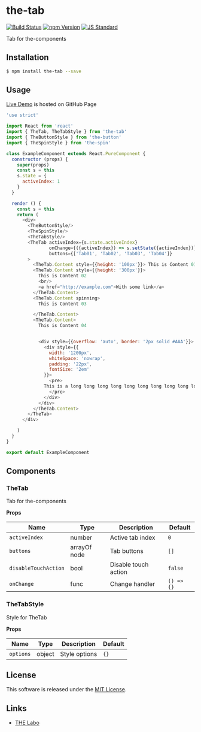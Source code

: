 the-tab
==========

<!---
This file is generated by the-tmpl. Do not update manually.
--->

<!-- Badge Start -->
<a name="badges"></a>

[![Build Status][bd_travis_shield_url]][bd_travis_url]
[![npm Version][bd_npm_shield_url]][bd_npm_url]
[![JS Standard][bd_standard_shield_url]][bd_standard_url]

[bd_repo_url]: https://github.com/the-labo/the-tab
[bd_travis_url]: http://travis-ci.org/the-labo/the-tab
[bd_travis_shield_url]: http://img.shields.io/travis/the-labo/the-tab.svg?style=flat
[bd_travis_com_url]: http://travis-ci.com/the-labo/the-tab
[bd_travis_com_shield_url]: https://api.travis-ci.com/the-labo/the-tab.svg?token=
[bd_license_url]: https://github.com/the-labo/the-tab/blob/master/LICENSE
[bd_npm_url]: http://www.npmjs.org/package/the-tab
[bd_npm_shield_url]: http://img.shields.io/npm/v/the-tab.svg?style=flat
[bd_standard_url]: http://standardjs.com/
[bd_standard_shield_url]: https://img.shields.io/badge/code%20style-standard-brightgreen.svg

<!-- Badge End -->


<!-- Description Start -->
<a name="description"></a>

Tab for the-components

<!-- Description End -->


<!-- Overview Start -->
<a name="overview"></a>



<!-- Overview End -->


<!-- Sections Start -->
<a name="sections"></a>

<!-- Section from "doc/guides/01.Installation.md.hbs" Start -->

<a name="section-doc-guides-01-installation-md"></a>

Installation
-----

```bash
$ npm install the-tab --save
```


<!-- Section from "doc/guides/01.Installation.md.hbs" End -->

<!-- Section from "doc/guides/02.Usage.md.hbs" Start -->

<a name="section-doc-guides-02-usage-md"></a>

Usage
---------

[Live Demo](https://the-labo.github.io/the-tab/doc/demo/index.html#/) is hosted on GitHub Page

```javascript
'use strict'

import React from 'react'
import { TheTab, TheTabStyle } from 'the-tab'
import { TheButtonStyle } from 'the-button'
import { TheSpinStyle } from 'the-spin'

class ExampleComponent extends React.PureComponent {
  constructor (props) {
    super(props)
    const s = this
    s.state = {
      activeIndex: 1
    }
  }

  render () {
    const s = this
    return (
      <div>
        <TheButtonStyle/>
        <TheSpinStyle/>
        <TheTabStyle/>
        <TheTab activeIndex={s.state.activeIndex}
                onChange={({activeIndex}) => s.setState({activeIndex})}
                buttons={['Tab01', 'Tab02', 'Tab03', 'Tab04']}
        >
          <TheTab.Content style={{height: '100px'}}> This is Content 01 </TheTab.Content>
          <TheTab.Content style={{height: '300px'}}>
            This is Content 02
            <br/>
            <a href="http://example.com">With some link</a>
          </TheTab.Content>
          <TheTab.Content spinning>
            This is Content 03

          </TheTab.Content>
          <TheTab.Content>
            This is Content 04


            <div style={{overflow: 'auto', border: '2px solid #AAA'}}>
              <div style={{
                width: '1200px',
                whiteSpace: 'nowrap',
                padding: '22px',
                fontSize: '2em'
              }}>
                <pre>
              This is a long long long long long long long long long long long long long long long long long long long long long long long long long long long long content
                </pre>
              </div>
            </div>
          </TheTab.Content>
        </TheTab>
      </div>

    )
  }
}

export default ExampleComponent

```


<!-- Section from "doc/guides/02.Usage.md.hbs" End -->

<!-- Section from "doc/guides/03.Components.md.hbs" Start -->

<a name="section-doc-guides-03-components-md"></a>

Components
-----------

### TheTab

Tab for the-components

**Props**

| Name | Type | Description | Default |
| --- | --- | ---- | ---- |
| `activeIndex` | number  | Active tab index | `0` |
| `buttons` | arrayOf node | Tab buttons | `[]` |
| `disableTouchAction` | bool  | Disable touch action | `false` |
| `onChange` | func  | Change handler | `() => {}` |

### TheTabStyle

Style for TheTab

**Props**

| Name | Type | Description | Default |
| --- | --- | ---- | ---- |
| `options` | object  | Style options | `{}` |



<!-- Section from "doc/guides/03.Components.md.hbs" End -->


<!-- Sections Start -->


<!-- LICENSE Start -->
<a name="license"></a>

License
-------
This software is released under the [MIT License](https://github.com/the-labo/the-tab/blob/master/LICENSE).

<!-- LICENSE End -->


<!-- Links Start -->
<a name="links"></a>

Links
------

+ [THE Labo][t_h_e_labo_url]

[t_h_e_labo_url]: https://github.com/the-labo

<!-- Links End -->
